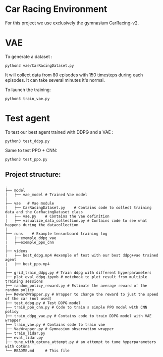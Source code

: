# Car Racing Environment 

For this project we use exclusively the gymnasium CarRacing-v2.


# VAE

To generate a dataset : 

```
python3 vae/CarRacingDataset.py
```

It will collect data from 80 episodes with 150 timesteps during each episodes. It can take several minutes it's normal.

To launch the training:

```
python3 train_vae.py
```

# Test agent

To test our best agent trained with DDPG and a VAE : 

``` 
python3 test_ddpg.py
```

Same to test PPO + CNN:

```
python3 test_ppo.py
```



## Project structure: 
    
    .
    ├── model    
    |   ├── vae_model # Trained Vae model
    |
    ├── vae   # Vae module
    |   ├── CarRacingDataset.py    # Contains code to collect training data and the CarRacingDataset class
    |   ├── vae.py    # Contains the Vae definition
    |   ├── visualize_data_collection.py # Contains code to see what happens during the datacollection
    |
    ├── runs    # Example tensorboard training log
    |   ├──exemple_ddpg_vae 
    |   ├──exemple_ppo_cnn
    |
    ├── videos 
    |   ├── best_ddpg.mp4 #exemple of test with our best ddpg+vae trained agent
    |   ├── best_ppo.mp4
    |
    ├── grid_train_ddpg.py # Train ddpg with different hyperparameters
    ├── plot_eval_ddpg.ipynb # notebook to plot result from multiple training sessions
    ├── random_policy_reward.py # Estimate the average reward of the random policy
    ├── RewardWrapper.py # Wrapper to change the reward to just the speed of the car (not used)
    ├── test_ddpg.py # Test DDPG model
    ├── train_ppo_cnn.py # Code to train a simple PPO model with CNN policy
    ├── train_ddpg_vae.py # Contains code to train DDPG model with VAE wrapper  
    ├── train_vae.py # Contains code to train vae
    ├── VaeWrapper.py # Gymnasium observation wrapper 
    ├── train_lidar.py
    ├── eval_lidar.py
    ├── tune_with_optuna_attempt.py # an attempt to tune hyperparameters with optuna
    └── README.md     # This file

